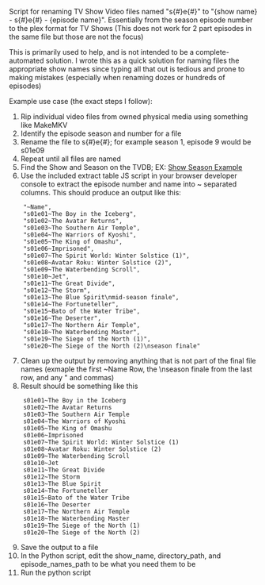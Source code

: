 Script for renaming TV Show Video files named "s{#}e{#}" to "{show name} - s{#}e{#} - {episode name}". Essentially from
the season episode number to the plex format for TV Shows (This does not work for 2 part episodes in the same file but 
those are not the focus)

This is primarily used to help, and is not intended to be a complete-automated solution. I wrote this as a quick solution 
for naming files the appropriate show names since typing all that out is tedious and prone to making mistakes (especially when
renaming dozes or hundreds of episodes)

Example use case (the exact steps I follow): 
1. Rip individual video files from owned physical media using something like MakeMKV 
2. Identify the episode season and number for a file 
3. Rename the file to s{#}e{#}; for example season 1, episode 9 would be s01e09
4. Repeat until all files are named
5. Find the Show and Season on the TVDB; EX: [Show Season Example]( https://www.thetvdb.com/series/avatar-the-last-airbender/seasons/official/1)
6. Use the included extract table JS script in your browser developer console to extract the episode number and name into ~ separated columns. This should produce an output like this: 
```
    "~Name",
    "s01e01~The Boy in the Iceberg",
    "s01e02~The Avatar Returns",
    "s01e03~The Southern Air Temple",
    "s01e04~The Warriors of Kyoshi",
    "s01e05~The King of Omashu",
    "s01e06~Imprisoned",
    "s01e07~The Spirit World: Winter Solstice (1)",
    "s01e08~Avatar Roku: Winter Solstice (2)",
    "s01e09~The Waterbending Scroll",
    "s01e10~Jet",
    "s01e11~The Great Divide",
    "s01e12~The Storm",
    "s01e13~The Blue Spirit\nmid-season finale",
    "s01e14~The Fortuneteller",
    "s01e15~Bato of the Water Tribe",
    "s01e16~The Deserter",
    "s01e17~The Northern Air Temple",
    "s01e18~The Waterbending Master",
    "s01e19~The Siege of the North (1)",
    "s01e20~The Siege of the North (2)\nseason finale"
```
7. Clean up the output by removing anything that is not part of the final file names (exmaple the first ~Name Row, the \nseason finale from the last row, and any " and commas)
8. Result should be something like this
```
    s01e01~The Boy in the Iceberg
    s01e02~The Avatar Returns
    s01e03~The Southern Air Temple
    s01e04~The Warriors of Kyoshi
    s01e05~The King of Omashu
    s01e06~Imprisoned
    s01e07~The Spirit World: Winter Solstice (1)
    s01e08~Avatar Roku: Winter Solstice (2)
    s01e09~The Waterbending Scroll
    s01e10~Jet
    s01e11~The Great Divide
    s01e12~The Storm
    s01e13~The Blue Spirit
    s01e14~The Fortuneteller
    s01e15~Bato of the Water Tribe
    s01e16~The Deserter
    s01e17~The Northern Air Temple
    s01e18~The Waterbending Master
    s01e19~The Siege of the North (1)
    s01e20~The Siege of the North (2)
```
9. Save the output to a file
10. In the Python script, edit the show_name, directory_path, and episode_names_path to be what you need them to be
11. Run the python script